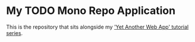 # My TODO Mono Repo Application

This is the repository that sits alongside my ['Yet Another Web App' tutorial series](https://www.youtube.com/watch?v=X6gdZBf1hKU&list=PLAmnyJpQ2yBJPfy2xeFPlfQYoLv8l1flY).

